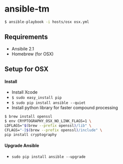 # ansible-tm


```sh
$ ansible-playbook -i hosts/osx osx.yml
```

## Requirements

- Ansibile 2.1
- Homebrew (for OSX)

## Setup for OSX

#### Install

- Install Xcode
- `$ sudo easy_install pip`
- `$ sudo pip install ansible --quiet`
- Install python library for faster compound processing

```sh
$ brew install openssl
$ env CRYPTOGRAPHY_OSX_NO_LINK_FLAGS=1 \
LDFLAGS="$(brew --prefix openssl)/lib" \
CFLAGS="-I$(brew --prefix openssl)/include" \
pip install cryptography
```

#### Upgrade Ansible
- `sudo pip install ansible --upgrade`
